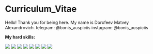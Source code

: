 # Curriculum_Vitae

Hello! Thank you for being here.
My name is Dorofeev Matvey Alexandrovich.
telegram: @bonis_auspiciis
instagram: @bonis_auspiciis

**My hard skills:**

<p>
  <img src="https://img.shields.io/badge/Python-yellow?style=for-the-badge&logo=python&logoColor=blue" />
  <img src="https://img.shields.io/badge/JavaScript-yellow?style=for-the-badge&logo=javascript&logoColor=black" />
  <img src="https://img.shields.io/badge/Bootstrap-563D7C?style=for-the-badge&logo=bootstrap&logoColor=white" />
  <img src="https://img.shields.io/badge/Django-092E20?style=for-the-badge&logo=django&logoColor=white" />
  <img src="https://img.shields.io/badge/Flask-000000?style=for-the-badge&logo=flask&logoColor=white" />
  <img src="https://img.shields.io/badge/Postgresql-blue?style=for-the-badge&logo=Postgresql&logoColor=white" />
  <img src="https://img.shields.io/badge/Mysql-blue?style=for-the-badge&logo=Mysql&logoColor=white" />
  <img src="https://img.shields.io/badge/Docker-blue?style=for-the-badge&logo=docker&logoColor=white" />

</p>

